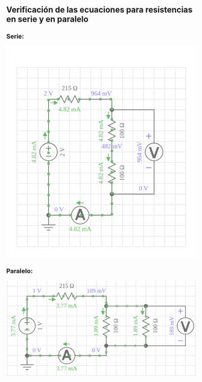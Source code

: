## Verificación de las ecuaciones para resistencias en serie y en paralelo

### Serie:

![img1](images/serie.png)

### Paralelo:

![](images/paral.png)
